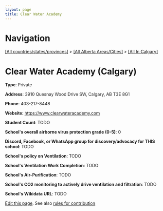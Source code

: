 ```yaml
---
layout: page
title: Clear Water Academy
---
```

# Navigation

[[All countries/states/provinces]](../../..) > [[All Alberta Areas/Cities]](../..) > [[All In Calgary]](..)

# Clear Water Academy (Calgary)

**Type**: Private

**Address**: 3910 Quesnay Wood Drive SW, Calgary, AB T3E 8G1

**Phone**: 403-217-8448

**Website**: <https://www.clearwateracademy.com>

**Student Count**: TODO

**School's overall airborne virus protection grade (0-5)**: 0

**Discord, Facebook, or WhatsApp group for discovery/advocacy for THIS school**: TODO

**School's policy on Ventilation**: TODO

**School's Ventilation Work Completion**: TODO

**School's Air-Purification**: TODO

**School's CO2 monitoring to actively drive ventilation and filtration**: TODO

**School's Wikidata URL**: TODO


[Edit this page](https://github.com/ventilate-schools/AB/edit/main/./Calgary/Clear_Water_Academy.md). See also [rules for contribution](../../../contribution-rules/)